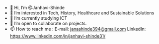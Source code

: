 - 👋 Hi, I’m @Janhavi-Shinde
- 👀 I’m interested in Tech, History, Healthcare and Sustainable Solutions
- 🌱 I’m currently studying ICT
- 💞️ I’m open to collaborate on projects.
- 📫 How to reach me :
      E-mail: janashinde394@gmail.com
      LinkedIn: https://www.linkedin.com/in/janhavi-shinde31/
     

<!---
Janhavi-Shinde/Janhavi-Shinde is a ✨ special ✨ repository because its `README.md` (this file) appears on your GitHub profile.
You can click the Preview link to take a look at your changes.
--->
